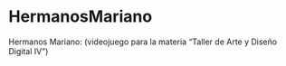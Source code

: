 # HermanosMariano
Hermanos Mariano: (videojuego para la materia “Taller de Arte y Diseño Digital IV”)
